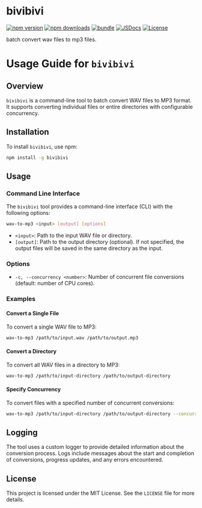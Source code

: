 # bivibivi

[![npm version][npm-version-src]][npm-version-href]
[![npm downloads][npm-downloads-src]][npm-downloads-href]
[![bundle][bundle-src]][bundle-href]
[![JSDocs][jsdocs-src]][jsdocs-href]
[![License][license-src]][license-href]

batch convert wav files to mp3 files.

<!-- Badges -->

[npm-version-src]: https://img.shields.io/npm/v/bivibivi?style=flat&colorA=080f12&colorB=1fa669
[npm-version-href]: https://npmjs.com/package/bivibivi
[npm-downloads-src]: https://img.shields.io/npm/dm/bivibivi?style=flat&colorA=080f12&colorB=1fa669
[npm-downloads-href]: https://npmjs.com/package/bivibivi
[bundle-src]: https://img.shields.io/bundlephobia/minzip/bivibivi?style=flat&colorA=080f12&colorB=1fa669&label=minzip
[bundle-href]: https://bundlephobia.com/result?p=bivibivi
[license-src]: https://img.shields.io/github/license/gweesin/bivibivi.svg?style=flat&colorA=080f12&colorB=1fa669
[license-href]: https://github.com/gweesin/bivibivi/blob/main/LICENSE
[jsdocs-src]: https://img.shields.io/badge/jsdocs-reference-080f12?style=flat&colorA=080f12&colorB=1fa669
[jsdocs-href]: https://www.jsdocs.io/package/bivibivi

# Usage Guide for `bivibivi`

## Overview

`bivibivi` is a command-line tool to batch convert WAV files to MP3 format. It supports converting individual files or entire directories with configurable concurrency.

## Installation

To install `bivibivi`, use npm:

```sh
npm install -g bivibivi
```

## Usage

### Command Line Interface

The `bivibivi` tool provides a command-line interface (CLI) with the following options:

```sh
wav-to-mp3 <input> [output] [options]
```

- `<input>`: Path to the input WAV file or directory.
- `[output]`: Path to the output directory (optional). If not specified, the output files will be saved in the same directory as the input.

### Options

- `-c, --concurrency <number>`: Number of concurrent file conversions (default: number of CPU cores).

### Examples

#### Convert a Single File

To convert a single WAV file to MP3:

```sh
wav-to-mp3 /path/to/input.wav /path/to/output.mp3
```

#### Convert a Directory

To convert all WAV files in a directory to MP3:

```sh
wav-to-mp3 /path/to/input-directory /path/to/output-directory
```

#### Specify Concurrency

To convert files with a specified number of concurrent conversions:

```sh
wav-to-mp3 /path/to/input-directory /path/to/output-directory --concurrency 4
```

## Logging

The tool uses a custom logger to provide detailed information about the conversion process. Logs include messages about the start and completion of conversions, progress updates, and any errors encountered.

## License

This project is licensed under the MIT License. See the `LICENSE` file for more details.
